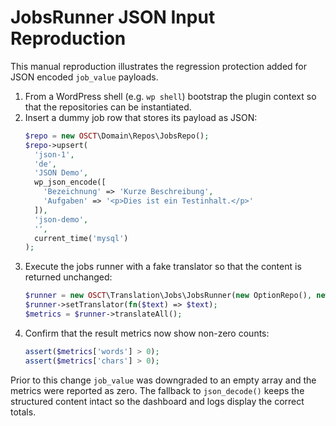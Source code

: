 # JobsRunner JSON Input Reproduction

This manual reproduction illustrates the regression protection added for JSON encoded `job_value` payloads.

1. From a WordPress shell (e.g. `wp shell`) bootstrap the plugin context so that the repositories can be instantiated.
2. Insert a dummy job row that stores its payload as JSON:
   ```php
   $repo = new OSCT\Domain\Repos\JobsRepo();
   $repo->upsert(
     'json-1',
     'de',
     'JSON Demo',
     wp_json_encode([
       'Bezeichnung' => 'Kurze Beschreibung',
       'Aufgaben' => '<p>Dies ist ein Testinhalt.</p>'
     ]),
     'json-demo',
     '',
     current_time('mysql')
   );
   ```
3. Execute the jobs runner with a fake translator so that the content is returned unchanged:
   ```php
   $runner = new OSCT\Translation\Jobs\JobsRunner(new OptionRepo(), new LanguageRepo(), new LogRepo());
   $runner->setTranslator(fn($text) => $text);
   $metrics = $runner->translateAll();
   ```
4. Confirm that the result metrics now show non-zero counts:
   ```php
   assert($metrics['words'] > 0);
   assert($metrics['chars'] > 0);
   ```

Prior to this change `job_value` was downgraded to an empty array and the metrics were reported as zero. The fallback to `json_decode()` keeps the structured content intact so the dashboard and logs display the correct totals.
